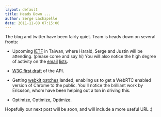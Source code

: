 ```yaml
---
layout: default
title: Heads Down ...
author: Serge Lachapelle
date: 2011-11-08 07:15:00
---
```



The blog and twitter have been fairly quiet. Team is heads down on several
fronts:

  * Upcoming [IETF][1] in Taiwan, where Harald, Serge and Justin will be
    attending. (please come and say hi) You will also notice the high degree
    of activity on the [email][2] [lists][3].

  * [W3C first draft][4] of the API.

  * Getting [webkit patches][5] landed, enabling us to get a WebRTC enabled
    version of Chrome to the public. You'll notice the brilliant work by
    Ericsson, whom have been helping out a ton in driving this.

  * Optimize, Optimize, Optimize.

Hopefully our next post will be soon, and will include a more useful URL :)


[1]: http://www.ietf.org/meeting/82/index.html
[2]: http://www.ietf.org/mail-archive/web/rtcweb/current/maillist.html
[3]: http://lists.w3.org/Archives/Public/public-webrtc/
[4]: http://www.w3.org/TR/webrtc/
[5]: https://lists.webkit.org/pipermail/webkit-dev/2011-November/018445.html

